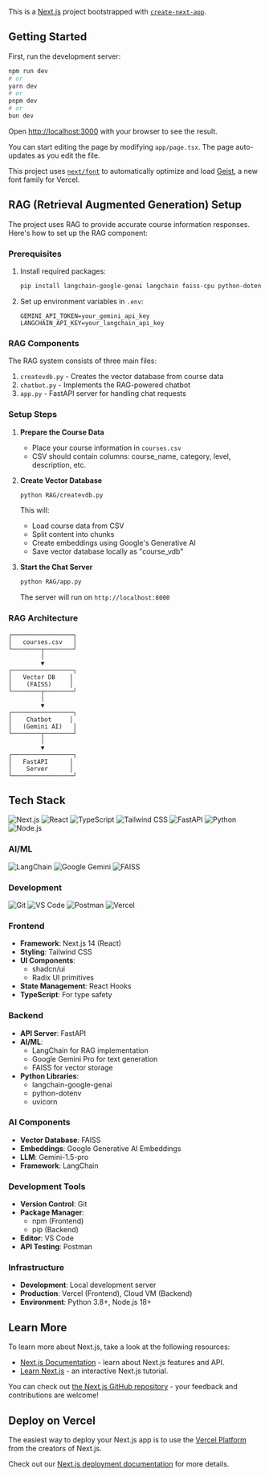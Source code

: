 This is a [Next.js](https://nextjs.org) project bootstrapped with [`create-next-app`](https://nextjs.org/docs/app/api-reference/cli/create-next-app).

## Getting Started

First, run the development server:

```bash
npm run dev
# or
yarn dev
# or
pnpm dev
# or
bun dev
```

Open [http://localhost:3000](http://localhost:3000) with your browser to see the result.

You can start editing the page by modifying `app/page.tsx`. The page auto-updates as you edit the file.

This project uses [`next/font`](https://nextjs.org/docs/app/building-your-application/optimizing/fonts) to automatically optimize and load [Geist](https://vercel.com/font), a new font family for Vercel.

## RAG (Retrieval Augmented Generation) Setup

The project uses RAG to provide accurate course information responses. Here's how to set up the RAG component:

### Prerequisites

1. Install required packages:
   ```bash
   pip install langchain-google-genai langchain faiss-cpu python-dotenv
   ```

2. Set up environment variables in `.env`:
   ```
   GEMINI_API_TOKEN=your_gemini_api_key
   LANGCHAIN_API_KEY=your_langchain_api_key
   ```

### RAG Components

The RAG system consists of three main files:

1. `createvdb.py` - Creates the vector database from course data
2. `chatbot.py` - Implements the RAG-powered chatbot
3. `app.py` - FastAPI server for handling chat requests

### Setup Steps

1. **Prepare the Course Data**
   - Place your course information in `courses.csv`
   - CSV should contain columns: course_name, category, level, description, etc.

2. **Create Vector Database**
   ```bash
   python RAG/createvdb.py
   ```
   This will:
   - Load course data from CSV
   - Split content into chunks
   - Create embeddings using Google's Generative AI
   - Save vector database locally as "course_vdb"

3. **Start the Chat Server**
   ```bash
   python RAG/app.py
   ```
   The server will run on `http://localhost:8000`

### RAG Architecture

```
┌─────────────────┐
│   courses.csv   │
└────────┬────────┘
         │
         ▼
┌─────────────────┐
│   Vector DB    │
│    (FAISS)     │
└────────┬────────┘
         │
         ▼
┌─────────────────┐
│    Chatbot     │
│   (Gemini AI)   │
└────────┬────────┘
         │
         ▼
┌─────────────────┐
│   FastAPI      │
│    Server      │
└─────────────────┘
```


## Tech Stack

![Next.js](https://img.shields.io/badge/Next.js-14-black?style=flat&logo=next.js)
![React](https://img.shields.io/badge/React-18-blue?style=flat&logo=react)
![TypeScript](https://img.shields.io/badge/TypeScript-5-blue?style=flat&logo=typescript)
![Tailwind CSS](https://img.shields.io/badge/Tailwind_CSS-3-38B2AC?style=flat&logo=tailwind-css)
![FastAPI](https://img.shields.io/badge/FastAPI-0.104-009688?style=flat&logo=fastapi)
![Python](https://img.shields.io/badge/Python-3.8+-3776AB?style=flat&logo=python)
![Node.js](https://img.shields.io/badge/Node.js-18+-339933?style=flat&logo=node.js)

### AI/ML
![LangChain](https://img.shields.io/badge/LangChain-🦜-white?style=flat)
![Google Gemini](https://img.shields.io/badge/Google_Gemini-Pro-blue?style=flat&logo=google)
![FAISS](https://img.shields.io/badge/FAISS-Vector_DB-red?style=flat)

### Development
![Git](https://img.shields.io/badge/Git-F05032?style=flat&logo=git&logoColor=white)
![VS Code](https://img.shields.io/badge/VS_Code-007ACC?style=flat&logo=visual-studio-code)
![Postman](https://img.shields.io/badge/Postman-FF6C37?style=flat&logo=postman&logoColor=white)
![Vercel](https://img.shields.io/badge/Vercel-000000?style=flat&logo=vercel)

### Frontend
- **Framework**: Next.js 14 (React)
- **Styling**: Tailwind CSS
- **UI Components**: 
  - shadcn/ui
  - Radix UI primitives
- **State Management**: React Hooks
- **TypeScript**: For type safety

### Backend
- **API Server**: FastAPI
- **AI/ML**:
  - LangChain for RAG implementation
  - Google Gemini Pro for text generation
  - FAISS for vector storage
- **Python Libraries**:
  - langchain-google-genai
  - python-dotenv
  - uvicorn

### AI Components
- **Vector Database**: FAISS
- **Embeddings**: Google Generative AI Embeddings
- **LLM**: Gemini-1.5-pro
- **Framework**: LangChain

### Development Tools
- **Version Control**: Git
- **Package Manager**: 
  - npm (Frontend)
  - pip (Backend)
- **Editor**: VS Code
- **API Testing**: Postman

### Infrastructure
- **Development**: Local development server
- **Production**: Vercel (Frontend), Cloud VM (Backend)
- **Environment**: Python 3.8+, Node.js 18+

## Learn More

To learn more about Next.js, take a look at the following resources:

- [Next.js Documentation](https://nextjs.org/docs) - learn about Next.js features and API.
- [Learn Next.js](https://nextjs.org/learn) - an interactive Next.js tutorial.

You can check out [the Next.js GitHub repository](https://github.com/vercel/next.js) - your feedback and contributions are welcome!

## Deploy on Vercel

The easiest way to deploy your Next.js app is to use the [Vercel Platform](https://vercel.com/new?utm_medium=default-template&filter=next.js&utm_source=create-next-app&utm_campaign=create-next-app-readme) from the creators of Next.js.

Check out our [Next.js deployment documentation](https://nextjs.org/docs/app/building-your-application/deploying) for more details.
